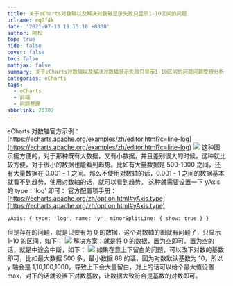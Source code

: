 ```yaml
---
title: 关于eCharts对数轴以及解决对数轴显示失败只显示1-10区间的问题
urlname: eq0f4k
date: '2021-07-13 19:15:18 +0800'
author: 阿松
top: true
hide: false
cover: false
toc: false
mathjax: false
summary: 关于eCharts对数轴以及解决对数轴显示失败只显示1-10区间的问题问题整理分析
categories: eCharts
tags:
  - eCharts
  - 前端
  - 问题整理
abbrlink: 26302
---
```


eCharts 对数轴官方示例：[https://echarts.apache.org/examples/zh/editor.html?c=line-log](https://echarts.apache.org/examples/zh/editor.html?c=line-log)
![](https://cdn.nlark.com/yuque/0/2021/png/21990331/1626174956499-87ea0560-8df2-437e-b84a-a8b30e19d5f1.png#clientId=ue5b6dae2-fc20-4&from=paste&id=u0aa46cde&margin=%5Bobject%20Object%5D&originHeight=681&originWidth=1097&originalType=url∶=1&status=done&style=none&taskId=uf77653a1-b9bc-41ef-9192-0a9722703fd)
这种图示挺方便的，对于那种既有大数据，又有小数据，并且差别很大的时候，这种就比较方便，对于很小的数据也能看到趋势。比如有大量数据是 500-1000 之间，还有大量数据在 0.001 - 1 之间。那么不使用对数轴的话，0.001 - 1 之间的数据基本就看不到趋势，使用对数轴的话，就可以看到趋势。
这种就需要设置一下 yAxis 的 type：'log' 即可：
官方配置项手册：[https://echarts.apache.org/zh/option.html#yAxis.type](https://echarts.apache.org/zh/option.html#yAxis.type)

```vue
yAxis: { type: 'log', name: 'y', minorSplitLine: { show: true } }
```

但是存在的问题，就是只要有为 0 的数据，这个对数轴的图就有问题了，只显示 1-10 的区间，如下：
![](https://cdn.nlark.com/yuque/0/2021/png/21990331/1626174956608-89ba985b-1523-45bd-8f3e-b15c365399e4.png#clientId=ue5b6dae2-fc20-4&from=paste&id=uf26f1654&margin=%5Bobject%20Object%5D&originHeight=764&originWidth=1872&originalType=url∶=1&status=done&style=none&taskId=u644d2648-3396-43c6-a5a5-49ba8e150fb)
解决方案：就是将 0 的数据，置为空即可。置为空的话，就是中途会中断，如下：
![](https://cdn.nlark.com/yuque/0/2021/png/21990331/1626174956629-4012ef40-9a5a-4b0b-9cd7-5974e4a4b5e5.png#clientId=ue5b6dae2-fc20-4&from=paste&id=udb7093cb&margin=%5Bobject%20Object%5D&originHeight=685&originWidth=1854&originalType=url∶=1&status=done&style=none&taskId=ub0cfdc65-0837-4e5e-8b95-a86e15def12)
如果在意上下留白的问题，可以改下对数的基数即可，比如最大数据 500 多，最小数据 88 的话，因为对数默认基数为 10，所以 y 轴会是 1,10,100,1000，导致上下会大量留白，对上的话可以给个最大值设置 max，对下的话就设置下对数基数，让数据大致符合是基数的对数即可。
